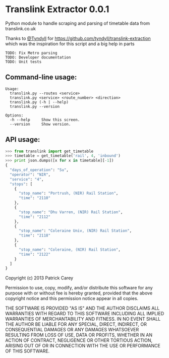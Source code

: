 Translink Extractor 0.0.1
=========================

Python module to handle scraping and parsing of timetable data from translink.co.uk

Thanks to [@Tyndyll](https://twitter.com/tyndyll) for https://github.com/tyndyll/translink-extraction which
was the inspiration for this script and a big help in parts

    TODO: Fix Metro parsing
    TODO: Developer documentation
    TODO: Unit tests

Command-line usage:
-------------------
    Usage:
      translink.py --routes <service>
      translink.py <service> <route_number> <direction>
      translink.py (-h | --help)
      translink.py --version

    Options:
      -h --help     Show this screen.
      --version     Show version.

API usage:
----------
```python
>>> from translink import get_timetable
>>> timetable = get_timetable('rail', 4, 'inbound')
>>> print json.dumps([x for x in timetable][-1])
{
  "days_of_operation": "Su",
  "operator": "NIR",
  "service": "4",
  "stops": [
    {
      "stop_name": "Portrush, (NIR) Rail Station",
      "time": "2110"
    },
    {
      "stop_name": "Dhu Varren, (NIR) Rail Station",
      "time": "2112"
    },
    {
      "stop_name": "Coleraine Univ, (NIR) Rail Station",
      "time": "2118"
    },
    {
      "stop_name": "Coleraine, (NIR) Rail Station",
      "time": "2122"
    }
  ]
}

```



Copyright (c) 2013 Patrick Carey

Permission to use, copy, modify, and/or distribute this software for any
purpose with or without fee is hereby granted, provided that the above
copyright notice and this permission notice appear in all copies.

THE SOFTWARE IS PROVIDED "AS IS" AND THE AUTHOR DISCLAIMS ALL WARRANTIES WITH
REGARD TO THIS SOFTWARE INCLUDING ALL IMPLIED WARRANTIES OF MERCHANTABILITY
AND FITNESS. IN NO EVENT SHALL THE AUTHOR BE LIABLE FOR ANY SPECIAL, DIRECT,
INDIRECT, OR CONSEQUENTIAL DAMAGES OR ANY DAMAGES WHATSOEVER RESULTING FROM
LOSS OF USE, DATA OR PROFITS, WHETHER IN AN ACTION OF CONTRACT, NEGLIGENCE OR
OTHER TORTIOUS ACTION, ARISING OUT OF OR IN CONNECTION WITH THE USE OR
PERFORMANCE OF THIS SOFTWARE.
